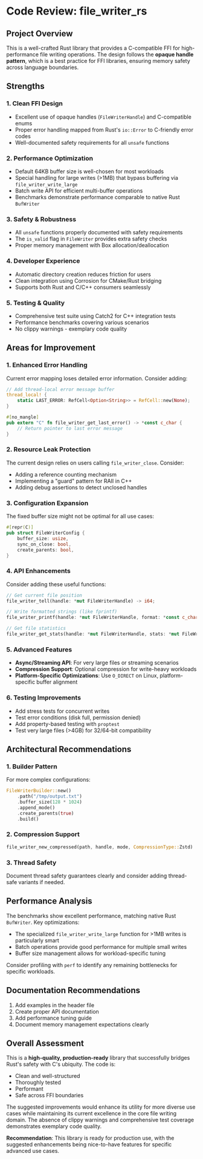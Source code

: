 # Code Review: file_writer_rs

## Project Overview

This is a well-crafted Rust library that provides a C-compatible FFI for high-performance file writing operations. The design follows the **opaque handle pattern**, which is a best practice for FFI libraries, ensuring memory safety across language boundaries.

## Strengths

### 1. Clean FFI Design
- Excellent use of opaque handles (`FileWriterHandle`) and C-compatible enums
- Proper error handling mapped from Rust's `io::Error` to C-friendly error codes
- Well-documented safety requirements for all `unsafe` functions

### 2. Performance Optimization
- Default 64KB buffer size is well-chosen for most workloads
- Special handling for large writes (>1MB) that bypass buffering via `file_writer_write_large`
- Batch write API for efficient multi-buffer operations
- Benchmarks demonstrate performance comparable to native Rust `BufWriter`

### 3. Safety & Robustness
- All `unsafe` functions properly documented with safety requirements
- The `is_valid` flag in `FileWriter` provides extra safety checks
- Proper memory management with Box allocation/deallocation

### 4. Developer Experience
- Automatic directory creation reduces friction for users
- Clean integration using Corrosion for CMake/Rust bridging
- Supports both Rust and C/C++ consumers seamlessly

### 5. Testing & Quality
- Comprehensive test suite using Catch2 for C++ integration tests
- Performance benchmarks covering various scenarios
- No clippy warnings - exemplary code quality

## Areas for Improvement

### 1. Enhanced Error Handling
Current error mapping loses detailed error information. Consider adding:

```rust
// Add thread-local error message buffer
thread_local! {
    static LAST_ERROR: RefCell<Option<String>> = RefCell::new(None);
}

#[no_mangle]
pub extern "C" fn file_writer_get_last_error() -> *const c_char {
    // Return pointer to last error message
}
```

### 2. Resource Leak Protection
The current design relies on users calling `file_writer_close`. Consider:
- Adding a reference counting mechanism
- Implementing a "guard" pattern for RAII in C++
- Adding debug assertions to detect unclosed handles

### 3. Configuration Expansion
The fixed buffer size might not be optimal for all use cases:

```rust
#[repr(C)]
pub struct FileWriterConfig {
    buffer_size: usize,
    sync_on_close: bool,
    create_parents: bool,
}
```

### 4. API Enhancements
Consider adding these useful functions:

```rust
// Get current file position
file_writer_tell(handle: *mut FileWriterHandle) -> i64;

// Write formatted strings (like fprintf)
file_writer_printf(handle: *mut FileWriterHandle, format: *const c_char, ...);

// Get file statistics
file_writer_get_stats(handle: *mut FileWriterHandle, stats: *mut FileWriterStats);
```

### 5. Advanced Features
- **Async/Streaming API**: For very large files or streaming scenarios
- **Compression Support**: Optional compression for write-heavy workloads
- **Platform-Specific Optimizations**: Use `O_DIRECT` on Linux, platform-specific buffer alignment

### 6. Testing Improvements
- Add stress tests for concurrent writes
- Test error conditions (disk full, permission denied)
- Add property-based testing with `proptest`
- Test very large files (>4GB) for 32/64-bit compatibility

## Architectural Recommendations

### 1. Builder Pattern
For more complex configurations:

```rust
FileWriterBuilder::new()
    .path("/tmp/output.txt")
    .buffer_size(128 * 1024)
    .append_mode()
    .create_parents(true)
    .build()
```

### 2. Compression Support
```rust
file_writer_new_compressed(path, handle, mode, CompressionType::Zstd)
```

### 3. Thread Safety
Document thread safety guarantees clearly and consider adding thread-safe variants if needed.

## Performance Analysis

The benchmarks show excellent performance, matching native Rust `BufWriter`. Key optimizations:
- The specialized `file_writer_write_large` function for >1MB writes is particularly smart
- Batch operations provide good performance for multiple small writes
- Buffer size management allows for workload-specific tuning

Consider profiling with `perf` to identify any remaining bottlenecks for specific workloads.

## Documentation Recommendations

1. Add examples in the header file
2. Create proper API documentation
3. Add performance tuning guide
4. Document memory management expectations clearly

## Overall Assessment

This is a **high-quality, production-ready** library that successfully bridges Rust's safety with C's ubiquity. The code is:
- Clean and well-structured
- Thoroughly tested
- Performant
- Safe across FFI boundaries

The suggested improvements would enhance its utility for more diverse use cases while maintaining its current excellence in the core file writing domain. The absence of clippy warnings and comprehensive test coverage demonstrates exemplary code quality.

**Recommendation**: This library is ready for production use, with the suggested enhancements being nice-to-have features for specific advanced use cases.